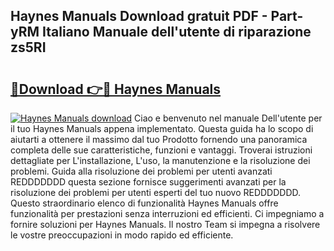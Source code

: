 ## Haynes Manuals Download gratuit PDF - Part-yRM Italiano Manuale dell'utente di riparazione zs5RI

# <h2><a href="http://dffid8i.blite.top/?on=Haynes+Manuals">🔗Download 👉🔴 Haynes Manuals</a></h2>

[![Haynes Manuals download](https://i.imgur.com/lujVjoI.png)](http://dffid8i.blite.top/?on=Haynes+Manuals)
Ciao e benvenuto nel manuale Dell'utente per il tuo Haynes Manuals appena implementato. Questa guida ha lo scopo di aiutarti a ottenere il massimo dal tuo Prodotto fornendo una panoramica completa delle sue caratteristiche, funzioni e vantaggi. Troverai istruzioni dettagliate per L'installazione, L'uso, la manutenzione e la risoluzione dei problemi. Guida alla risoluzione dei problemi per utenti avanzati REDDDDDDD questa sezione fornisce suggerimenti avanzati per la risoluzione dei problemi per utenti esperti del tuo nuovo REDDDDDDD. Questo straordinario elenco di funzionalità Haynes Manuals offre funzionalità per prestazioni senza interruzioni ed efficienti. Ci impegniamo a fornire soluzioni per Haynes Manuals. Il nostro Team si impegna a risolvere le vostre preoccupazioni in modo rapido ed efficiente.
